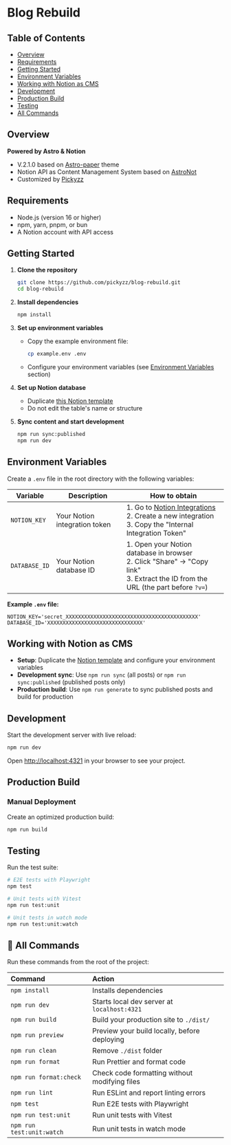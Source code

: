 # Blog Rebuild

## Table of Contents

- [Overview](#overview)
- [Requirements](#requirements)
- [Getting Started](#getting-started)
- [Environment Variables](#environment-variables)
- [Working with Notion as CMS](#working-with-notion-as-cms)
- [Development](#development)
- [Production Build](#production-build)
- [Testing](#testing)
- [All Commands](#-all-commands)

## Overview

**Powered by Astro & Notion**

- V.2.1.0 based on [Astro-paper](https://github.com/satnaing/astro-paper) theme
- Notion API as Content Management System based on [AstroNot](https://github.com/jsonMartin/AstroNot)
- Customized by [Pickyzz](https://github.com/pickyzz)

## Requirements

- Node.js (version 16 or higher)
- npm, yarn, pnpm, or bun
- A Notion account with API access

## Getting Started

1. **Clone the repository**

   ```bash
   git clone https://github.com/pickyzz/blog-rebuild.git
   cd blog-rebuild
   ```

2. **Install dependencies**

   ```bash
   npm install
   ```

3. **Set up environment variables**
   - Copy the example environment file:
     ```bash
     cp example.env .env
     ```
   - Configure your environment variables (see [Environment Variables](#environment-variables) section)

4. **Set up Notion database**
   - Duplicate [this Notion template](https://pickyzz.notion.site/b60241fb283943c29acd6bc6c91acc77?v=f688e711757a47339b30e33f1fbf8d7e&pvs=4)
   - Do not edit the table's name or structure

5. **Sync content and start development**
   ```bash
   npm run sync:published
   npm run dev
   ```

## Environment Variables

Create a `.env` file in the root directory with the following variables:

| Variable      | Description                   | How to obtain                                                                                                                                    |
| ------------- | ----------------------------- | ------------------------------------------------------------------------------------------------------------------------------------------------ |
| `NOTION_KEY`  | Your Notion integration token | 1. Go to [Notion Integrations](https://www.notion.so/my-integrations)<br>2. Create a new integration<br>3. Copy the "Internal Integration Token" |
| `DATABASE_ID` | Your Notion database ID       | 1. Open your Notion database in browser<br>2. Click "Share" → "Copy link"<br>3. Extract the ID from the URL (the part before `?v=`)              |

**Example `.env` file:**

```env
NOTION_KEY='secret_XXXXXXXXXXXXXXXXXXXXXXXXXXXXXXXXXXXXXXXXXXX'
DATABASE_ID='XXXXXXXXXXXXXXXXXXXXXXXXXXXXXXX'
```

## Working with Notion as CMS

- **Setup**: Duplicate the [Notion template](https://pickyzz.notion.site/b60241fb283943c29acd6bc6c91acc77?v=f688e711757a47339b30e33f1fbf8d7e&pvs=4) and configure your environment variables
- **Development sync**: Use `npm run sync` (all posts) or `npm run sync:published` (published posts only)
- **Production build**: Use `npm run generate` to sync published posts and build for production

## Development

Start the development server with live reload:

```bash
npm run dev
```

Open [http://localhost:4321](http://localhost:4321) in your browser to see your project.

## Production Build

### Manual Deployment

Create an optimized production build:

```bash
npm run build
```

## Testing

Run the test suite:

```bash
# E2E tests with Playwright
npm test

# Unit tests with Vitest
npm run test:unit

# Unit tests in watch mode
npm run test:unit:watch
```

## 🧞 All Commands

Run these commands from the root of the project:

| Command                  | Action                                                    |
| :----------------------- | :-------------------------------------------------------- |
| `npm install`            | Installs dependencies                                     |
| `npm run dev`            | Starts local dev server at `localhost:4321`               |
| `npm run build`          | Build your production site to `./dist/`                   |
| `npm run preview`        | Preview your build locally, before deploying              |
| `npm run clean`          | Remove `./dist` folder                                    |
| `npm run format`         | Run Prettier and format code                              |
| `npm run format:check`   | Check code formatting without modifying files             |
| `npm run lint`           | Run ESLint and report linting errors                      |
| `npm test`               | Run E2E tests with Playwright                              |
| `npm run test:unit`      | Run unit tests with Vitest                                |
| `npm run test:unit:watch`| Run unit tests in watch mode                              |
